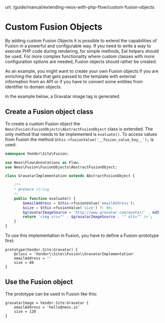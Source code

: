 url: /guide/manual/extending-neos-with-php-flow/custom-fusion-objects
# Custom Fusion Objects

By adding custom Fusion Objects it is possible to extend the capabilities of Fusion in a powerful and configurable way. If you need to write a way to execute PHP code during rendering, for simple methods, Eel helpers should be used. For more complex functionality where custom classes with more configuration options are needed, Fusion objects should rather be created.

As an example, you might want to create your own Fusion objects if you are enriching the data that gets passed to the template with external information from an API or if you have to convert some entities from identifier to domain objects.

In the example below, a Gravatar image tag is generated.

## Create a Fusion object class

To create a custom Fusion object the `Neos\Fusion\FusionObjects\AbstractFusionObject` class is extended. The only method that needs to be implemented is `evaluate()`. To access values from Fusion the method `$this->fusionValue('__fusion_value_key__');` is used:

```php
namespace Vendor\Site\Fusion;

use Neos\Flow\Annotations as Flow;
use Neos\Fusion\FusionObjects\AbstractFusionObject;

class GravatarImplementation extends AbstractFusionObject {

	/**
	* @return string
	*/
	public function evaluate() {
		$emailAddress = $this->fusionValue('emailAddress');
		$size = $this->fusionValue('size') ?: 80;
		$gravatarImageSource = 'http://www.gravatar.com/avatar/' . md5(strtolower(trim($emailAddress))) . '?s=' . $size . '&d=mm&r=g';
		return '<img src="' . $gravatarImageSource . '" alt="" />';
	}
}
```

To use this implementation in Fusion, you have to define a Fusion-prototype first:

```neosfusion
prototype(Vendor.Site:Gravatar) {
	@class = 'Vendor\\Site\\Fusion\\GravatarImplementation'
	emailAddress = ''
	size = 80
}
```

## Use the Fusion object

The prototype can be used in Fusion like this:

```neosfusion
gravatarImage = Vendor.Site:Gravatar {
	emailAddress = 'hello@neos.io'
	size = 120
}
```
